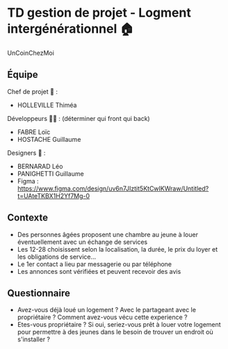 # TD gestion de projet - Logment intergénérationnel 🏠
UnCoinChezMoi

## Équipe

Chef de projet 👤 :
- HOLLEVILLE Thiméa

Développeurs 👩‍💻 : (déterminer qui front qui back)
- FABRE Loïc
- HOSTACHE Guillaume

Designers 🎨 : 
- BERNARAD Léo
- PANIGHETTI Guillaume
- Figma : https://www.figma.com/design/uv6n7JIztit5KtCwIKWraw/Untitled?t=UAteTKBX1H2Yf7Mg-0

## Contexte
- Des personnes âgées proposent une chambre au jeune à louer éventuellement avec un échange de services
- Les 12-28 choisissent selon la localisation, la durée, le prix du loyer et les obligations de service…
- Le 1er contact a lieu par messagerie ou par téléphone
- Les annonces sont vérifiées et peuvent recevoir des avis


## Questionnaire
- Avez-vous déjà loué un logement ? Avec le partageant avec le propriétaire ? Comment avez-vous vécu cette experience ?
- Etes-vous propriétaire ? Si oui, seriez-vous prêt à louer votre logement pour permettre à des jeunes dans le besoin de trouver un endroit où s'installer ?

